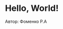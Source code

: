 <!DOCTYPE html>
<html lang="ru">
<head>
    <meta charset="UTF-8">
    <meta name="viewport" content="width=device-width, initial-scale=1.0">
    <title>Мой первый сайт</title>
</head>
<body>
    <h1>Hello, World!</h1>
    <p>Автор: Фоменко Р.А</p> 
</body>
</html>
